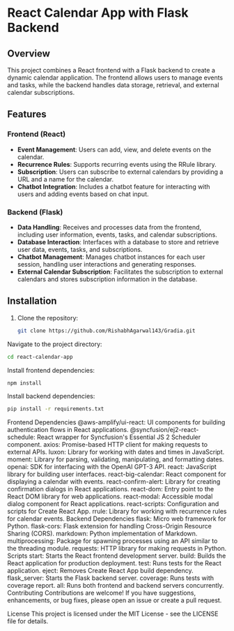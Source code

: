 # React Calendar App with Flask Backend

## Overview

This project combines a React frontend with a Flask backend to create a dynamic calendar application. The frontend allows users to manage events and tasks, while the backend handles data storage, retrieval, and external calendar subscriptions.

## Features

### Frontend (React)

- **Event Management**: Users can add, view, and delete events on the calendar.
- **Recurrence Rules**: Supports recurring events using the RRule library.
- **Subscription**: Users can subscribe to external calendars by providing a URL and a name for the calendar.
- **Chatbot Integration**: Includes a chatbot feature for interacting with users and adding events based on chat input.

### Backend (Flask)

- **Data Handling**: Receives and processes data from the frontend, including user information, events, tasks, and calendar subscriptions.
- **Database Interaction**: Interfaces with a database to store and retrieve user data, events, tasks, and subscriptions.
- **Chatbot Management**: Manages chatbot instances for each user session, handling user interactions and generating responses.
- **External Calendar Subscription**: Facilitates the subscription to external calendars and stores subscription information in the database.

## Installation

1. Clone the repository:

   ```bash
   git clone https://github.com/RishabhAgarwal143/Gradia.git
   ```
Navigate to the project directory:

```bash
cd react-calendar-app
```
Install frontend dependencies:
```bash
npm install
```
Install backend dependencies:

```bash
pip install -r requirements.txt
```

Frontend Dependencies
@aws-amplify/ui-react: UI components for building authentication flows in React applications.
@syncfusion/ej2-react-schedule: React wrapper for Syncfusion's Essential JS 2 Scheduler component.
axios: Promise-based HTTP client for making requests to external APIs.
luxon: Library for working with dates and times in JavaScript.
moment: Library for parsing, validating, manipulating, and formatting dates.
openai: SDK for interfacing with the OpenAI GPT-3 API.
react: JavaScript library for building user interfaces.
react-big-calendar: React component for displaying a calendar with events.
react-confirm-alert: Library for creating confirmation dialogs in React applications.
react-dom: Entry point to the React DOM library for web applications.
react-modal: Accessible modal dialog component for React applications.
react-scripts: Configuration and scripts for Create React App.
rrule: Library for working with recurrence rules for calendar events.
Backend Dependencies
flask: Micro web framework for Python.
flask-cors: Flask extension for handling Cross-Origin Resource Sharing (CORS).
markdown: Python implementation of Markdown.
multiprocessing: Package for spawning processes using an API similar to the threading module.
requests: HTTP library for making requests in Python.
Scripts
start: Starts the React frontend development server.
build: Builds the React application for production deployment.
test: Runs tests for the React application.
eject: Removes Create React App build dependency.
flask_server: Starts the Flask backend server.
coverage: Runs tests with coverage report.
all: Runs both frontend and backend servers concurrently.
Contributing
Contributions are welcome! If you have suggestions, enhancements, or bug fixes, please open an issue or create a pull request.

License
This project is licensed under the MIT License - see the LICENSE file for details.
